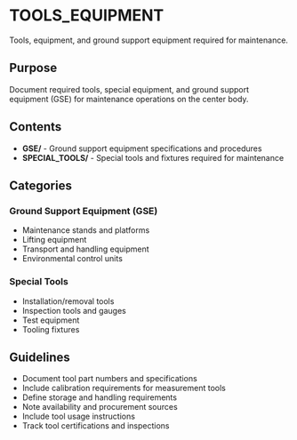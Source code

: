 # TOOLS_EQUIPMENT

Tools, equipment, and ground support equipment required for maintenance.

## Purpose

Document required tools, special equipment, and ground support equipment (GSE) for maintenance operations on the center body.

## Contents

- **GSE/** - Ground support equipment specifications and procedures
- **SPECIAL_TOOLS/** - Special tools and fixtures required for maintenance

## Categories

### Ground Support Equipment (GSE)
- Maintenance stands and platforms
- Lifting equipment
- Transport and handling equipment
- Environmental control units

### Special Tools
- Installation/removal tools
- Inspection tools and gauges
- Test equipment
- Tooling fixtures

## Guidelines

- Document tool part numbers and specifications
- Include calibration requirements for measurement tools
- Define storage and handling requirements
- Note availability and procurement sources
- Include tool usage instructions
- Track tool certifications and inspections
